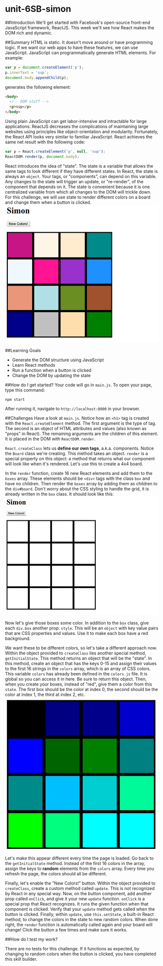 # unit-6SB-simon


##Introduction
We'll get started with Facebook's open-source front-end JavaScript framework, ReactJS. This week we'll see how React makes the DOM rich and dynamic.

##Summary
HTML is static. It doesn't move around or have programming logic. If we want our web apps to have these features, we can use JavaScript. JavaScript can programmatically generate HTML elements. For example:
```javascript
var p = document.createElement('p');
p.innerText = 'sup';
document.body.appendChild(p);
```
generates the following element:
```html
<body>
  <!-- DOM stuff -->
  <p>sup</p>
</body>
```

Using plain JavaScript can get labor-intensive and intractable for large applications. ReactJS decreases the complications of maintaining large websites using principles like object-orientation and modularity. Fortunately, the React API looks very similar to familiar JavaScript. React achieves the same net result with the following code:
```javascript
var p = React.createElement('p', null, 'sup');
ReactDOM.render(p, document.body);
```

React introduces the idea of "state". The state is a variable that allows the same tags to look different if they have different states. In React, the state is always an `object`. Your tags, or "components", can depend on this variable. Any changes to the state will trigger an update, or "re-render", of the component that depends on it. The state is convenient because it is one centralized variable from which all changes to the DOM will trickle down. For this challenge, we will use state to render different colors on a board and change them when a button is clicked.
![color2](./imgs/color2.png)

##Learning Goals
- Generate the DOM structure using JavaScript
- Learn React methods
- Run a function when a button is clicked
- Change the DOM by updating the state

##How do I get started?
Your code will go in `main.js`. To open your page, type this command:
```
npm start
```
After running it, navigate to `http://localhost:8000` in your browser. 

##Challenges
Have a look at `main.js`. Notice how an `<h1>` tag is created with the `React.createElement` method. The first argument is the type of tag. The second is an object of HTML attributes and values (also known as "props" in React). The remaining arguments are the children of this element. It is placed in the DOM with `ReactDOM.render`.

`React.createClass` lets us **define our own tags**, a.k.a. components. Notice the `Board` class we're creating. This method takes an object. `render` is a special property on this object: a method that returns what our component will look like when it's rendered. Let's use this to create a 4x4 board. 

In the `render` function, create 16 new React elements and add them to the `boxes` array. These elements should be `<div>` tags with the class `box` and have no children. Then render the `boxes` array by adding them as children to the `div#board`. Don't worry about the CSS styling to handle the grid, it is already written in the `box` class. It should look like this:
![grid](./imgs/grid.png)

Now let's give those boxes some color. In addition to the `box` class, give each `div.box` another prop: `style`. This will be an `object` with key value pairs that are CSS properties and values. Use it to make each box have a red background.

We want these to be different colors, so let's take a different approach now. Within the object provided to `createClass` lies another special method, `getInitialState`. This method returns an object that will be the "state". In this method, create an object that has the keys 0-15 and assign their values to the first 16 strings in the `colors` array, which is an array of CSS colors. This variable `colors` has already been defined in the `colors.js` file. It is global so you can access it in here. Be sure to return this object. Then, when you create your boxes, instead of "red", give them a color from this `state`. The first box should be the color at index 0, the second should be the color at index 1, the third at index 2, etc.
![color1](./imgs/color1.png)

Let's make this appear different every time the page is loaded. Go back to the `getInitialState` method. Instead of the first 16 colors in the array, assign the keys to **random** elements from the `colors` array. Every time you refresh the page, the colors should all be different.

Finally, let's enable the "New Colors!" button. Within the object provided to `createClass`, create a custom method called `update`. This is not recognized by React in any special way. Now, on the button component, add another prop called `onClick`, and give it your new `update` function. `onClick` is a special prop that React recognizes. It runs the given function when that component is clicked. Verify that your `update` method gets called when the button is clicked. Finally, within `update`, use `this.setState`, a built-in React method, to change the colors in the state to new random colors. When done right, the `render` function is automatically called again and your board will change! Click the button a few times and make sure it works.

##How do I test my work?

There are no tests for this challenge. If it functions as expected, by changing to random colors when the button is clicked, you have completed this skill builder.
